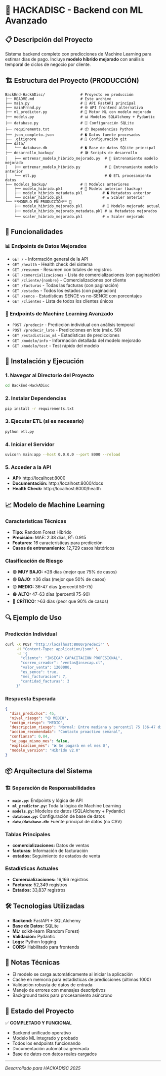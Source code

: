 # 🚀 HACKADISC - Backend con ML Avanzado

## 📋 Descripción del Proyecto

Sistema backend completo con predicciones de Machine Learning para estimar días de pago. Incluye **modelo híbrido mejorado** con análisis temporal de ciclos de negocio por cliente.

## 🏗️ Estructura del Proyecto (PRODUCCIÓN)

```
BackEnd-HackADisc/                # Proyecto en producción
├── README.md                     # Este archivo
├── main.py                       # 🚀 API FastAPI principal
├── mainFrnnd.py                  # 🌐 API frontend alternativa  
├── ml_predictor.py               # 🤖 Motor ML con modelo mejorado
├── models.py                     # 📊 Modelos SQLAlchemy + Pydantic
├── database.py                   # 🗄️ Configuración SQLite
├── requirements.txt              # 📦 Dependencias Python
├── json_completo.json            # � Datos fuente procesados
├── .gitignore                    # 🚫 Configuración git
├── data/
│   └── database.db               # �️ Base de datos SQLite principal
├── desarrollo_backup/            # 🛠️ Scripts de desarrollo
│   ├── entrenar_modelo_hibrido_mejorado.py  # 🧠 Entrenamiento modelo mejorado
│   ├── entrenar_modelo_hibrido.py           # 🤖 Entrenamiento modelo anterior
│   └── etl.py                               # � ETL procesamiento datos
├── modelos_backup/               # 💾 Modelos anteriores
│   ├── modelo_hibrido.pkl        # 🤖 Modelo anterior (backup)
│   ├── modelo_hibrido_metadata.pkl         # � Metadatos anterior
│   └── scaler_hibrido.pkl                  # ⚖️ Scaler anterior
└── **MODELO EN PRODUCCIÓN** 🚀
    ├── modelo_hibrido_mejorado.pkl         # 🧠 Modelo mejorado actual
    ├── modelo_hibrido_mejorado_metadata.pkl # 📊 Metadatos mejorados  
    └── scaler_hibrido_mejorado.pkl         # ⚖️ Scaler mejorado
```

## 🎯 Funcionalidades

### 📊 **Endpoints de Datos Mejorados**
- `GET /` - Información general de la API
- `GET /health` - Health check del sistema
- `GET /resumen` - Resumen con totales de registros
- `GET /comercializaciones` - Lista de comercializaciones (con paginación)
- `GET /cliente/{nombre}` - Comercializaciones por cliente
- `GET /facturas` - Todas las facturas (con paginación)
- `GET /estados` - Todos los estados (con paginación)
- `GET /sence` - Estadísticas SENCE vs no-SENCE con porcentajes
- `GET /clientes` - Lista de todos los clientes únicos

### 🤖 **Endpoints de Machine Learning Avanzado**
- `POST /predecir` - Predicción individual con análisis temporal
- `POST /predecir_lote` - Predicciones en lote (máx. 50)
- `GET /estadisticas_ml` - Estadísticas de predicciones
- `GET /modelo/info` - Información detallada del modelo mejorado
- `GET /modelo/test` - Test rápido del modelo

## 🔧 Instalación y Ejecución

### 1. **Navegar al Directorio del Proyecto**
```bash
cd BackEnd-HackADisc
```

### 2. **Instalar Dependencias**
```bash
pip install -r requirements.txt
```

### 3. **Ejecutar ETL (si es necesario)**
```bash
python etl.py
```

### 4. **Iniciar el Servidor**
```bash
uvicorn main:app --host 0.0.0.0 --port 8000 --reload
```

### 5. **Acceder a la API**
- **API:** http://localhost:8000
- **Documentación:** http://localhost:8000/docs
- **Health Check:** http://localhost:8000/health

## 📈 Modelo de Machine Learning

### **Características Técnicas**
- **Tipo:** Random Forest Híbrido
- **Precisión:** MAE: 2.38 días, R²: 0.915
- **Features:** 16 características para predicción
- **Casos de entrenamiento:** 12,729 casos históricos

### **Clasificación de Riesgo**
- 🟢 **MUY BAJO:** ≤28 días (mejor que 75% de casos)
- 🟢 **BAJO:** ≤36 días (mejor que 50% de casos)
- 🟡 **MEDIO:** 36-47 días (percentil 50-75)
- 🟠 **ALTO:** 47-63 días (percentil 75-90)
- 🔴 **CRÍTICO:** >63 días (peor que 90% de casos)

## 🔍 Ejemplo de Uso

### **Predicción Individual**
```bash
curl -X POST "http://localhost:8000/predecir" \
     -H "Content-Type: application/json" \
     -d '{
       "cliente": "INSECAP CAPACITACION PROFESIONAL",
       "correo_creador": "ventas@insecap.cl",
       "valor_venta": 1200000,
       "es_sence": true,
       "mes_facturacion": 7,
       "cantidad_facturas": 3
     }'
```

### **Respuesta Esperada**
```json
{
  "dias_predichos": 45,
  "nivel_riesgo": "🟡 MEDIO",
  "codigo_riesgo": "MEDIO",
  "descripcion_riesgo": "Normal: Entre mediana y percentil 75 (36-47 días)",
  "accion_recomendada": "Contacto proactivo semanal",
  "confianza": 0.84,
  "se_paga_mismo_mes": false,
  "explicacion_mes": "❌ Se pagará en el mes 8",
  "modelo_version": "Híbrido v2.0"
}
```

## 📦 Arquitectura del Sistema

### **🏗️ Separación de Responsabilidades**
- **`main.py`:** Endpoints y lógica de API
- **`ml_predictor.py`:** Toda la lógica de Machine Learning
- **`models.py`:** Modelos de datos (SQLAlchemy + Pydantic)
- **`database.py`:** Configuración de base de datos
- **`data/database.db`:** Fuente principal de datos (no CSV)

### **Tablas Principales**
- **comercializaciones:** Datos de ventas
- **facturas:** Información de facturación
- **estados:** Seguimiento de estados de venta

### **Estadísticas Actuales**
- **Comercializaciones:** 16,166 registros
- **Facturas:** 52,349 registros
- **Estados:** 33,837 registros

## 🛠️ Tecnologías Utilizadas

- **Backend:** FastAPI + SQLAlchemy
- **Base de Datos:** SQLite
- **ML:** scikit-learn (Random Forest)
- **Validación:** Pydantic
- **Logs:** Python logging
- **CORS:** Habilitado para frontends

## 📝 Notas Técnicas

- El modelo se carga automáticamente al iniciar la aplicación
- Cache en memoria para estadísticas de predicciones (últimas 1000)
- Validación robusta de datos de entrada
- Manejo de errores con mensajes descriptivos
- Background tasks para procesamiento asíncrono

## 🚀 Estado del Proyecto

✅ **COMPLETADO Y FUNCIONAL**
- Backend unificado operativo
- Modelo ML integrado y probado
- Todos los endpoints funcionando
- Documentación automática generada
- Base de datos con datos reales cargados

---

*Desarrollado para HACKADISC 2025*

